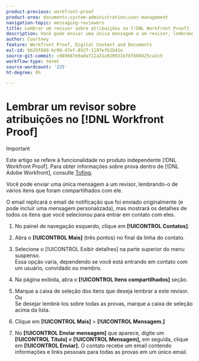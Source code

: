 ```yaml
---
product-previous: workfront-proof
product-area: documents;system-administration;user-management
navigation-topic: messaging-reviewers
title: Lembrar um revisor sobre atribuições no [!DNL Workfront Proof]
description: Você pode enviar uma única mensagem a um revisor, lembrando-o de vários itens que foram compartilhados com ele.
author: Courtney
feature: Workfront Proof, Digital Content and Documents
exl-id: bb29f888-bc99-47ef-852f-1197efb2b41e
source-git-commit: c989687e9adaf12a31a920921bf8fb69425ca1c5
workflow-type: tm+mt
source-wordcount: '225'
ht-degree: 0%

---
```


# Lembrar um revisor sobre atribuições no [!DNL Workfront Proof]

>[!IMPORTANT]
>
>Este artigo se refere à funcionalidade no produto independente [!DNL Workfront Proof]. Para obter informações sobre prova dentro de [!DNL Adobe Workfront], consulte [Tofing](../../../review-and-approve-work/proofing/proofing.md).

Você pode enviar uma única mensagem a um revisor, lembrando-o de vários itens que foram compartilhados com ele.

O email replicará o email de notificação que foi enviado originalmente (e pode incluir uma mensagem personalizada), mas mostrará os detalhes de todos os itens que você selecionou para entrar em contato com eles.

1. No painel de navegação esquerdo, clique em **[!UICONTROL Contatos]**.
1. Abra o **[!UICONTROL Mais]** (três pontos) no final da linha do contato.
1. Selecione o [!UICONTROL Exibir detalhes] na parte superior do menu suspenso.\
   Essa opção varia, dependendo se você está entrando em contato com um usuário, convidado ou membro.
1. Na página exibida, abra o **[!UICONTROL Itens compartilhados]** seção.
1. Marque a caixa de seleção dos itens que deseja lembrar a este revisor.\
   Ou\
   Se desejar lembrá-los sobre todas as provas, marque a caixa de seleção acima da lista.

1. Clique em **[!UICONTROL Mais]** > **[!UICONTROL Mensagem.]**

1. No **[!UICONTROL Enviar mensagem]** que aparece, digite um **[!UICONTROL Título]** e **[!UICONTROL Mensagem],** em seguida, clique em **[!UICONTROL Enviar].**&#x200B; O contato recebe um email contendo informações e links pessoais para todas as provas em um único email.


